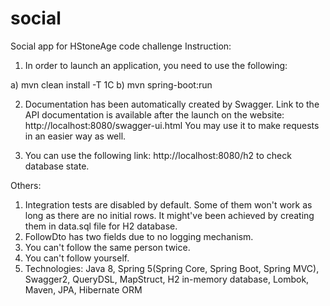 # social
Social app for HStoneAge code challenge
Instruction:
1. In order to launch an application, you need to use the following:

a) mvn clean install -T 1C
b) mvn spring-boot:run

2. Documentation has been automatically created by Swagger. Link to the API documentation is available after the launch
on the website: http://localhost:8080/swagger-ui.html
You may use it to make requests in an easier way as well.

3. You can use the following link:
http://localhost:8080/h2
to check database state.

Others:
1. Integration tests are disabled by default. Some of them won't work as long as there are no initial rows.
It might've been achieved by creating them in data.sql file for H2 database.
2. FollowDto has two fields due to no logging mechanism.
3. You can't follow the same person twice.
4. You can't follow yourself.
5. Technologies: Java 8, Spring 5(Spring Core, Spring Boot, Spring MVC), Swagger2, QueryDSL, MapStruct, H2 in-memory database, 
Lombok, Maven, JPA, Hibernate ORM
